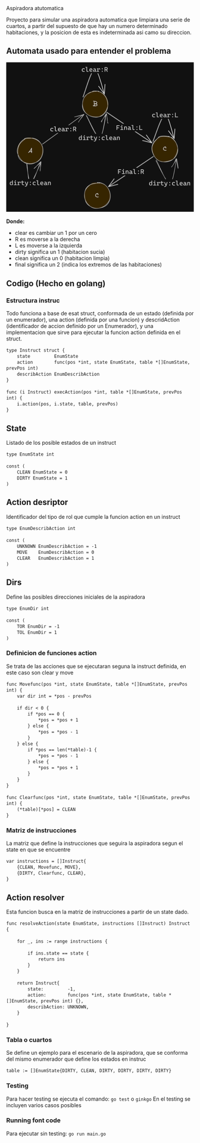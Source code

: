 <head>
  <link rel="stylesheet" type="text/css" href="style.css">
</head>

<div class="container">
  <span class="spanStyle">
  	Aspiradora atutomatica 
  </span>
</div>

Proyecto para simular una aspiradora automatica que limpiara una serie de cuartos, a partir del supuesto de que hay un numero determinado habitaciones, y la posicion de esta es indeterminada asi camo su direccion.

## Automata usado para entender el problema
<raw>
   <img src="automata.png"></img>
</raw>

**Donde:**
- clear es cambiar un 1 por un cero
- R es moverse a la derecha
- L es moverse a la izquierda
- dirty significa un 1 (habitacion sucia)
- clean significa un 0 (habitacion limpia)
- final significa un 2 (indica los extremos de las habitaciones)

## Codigo (Hecho en golang)

### Estructura instruc

Todo funciona a base de esat struct, conformada de un estado (definida por un enumerador), una action (definida por una funcion) y descridAction (identificador de accion definido por un Enumerador), y una implementacion que sirve para ejecutar la funcion action definida en el struct.  
```
type Instruct struct {
	state         EnumState
	action        func(pos *int, state EnumState, table *[]EnumState, prevPos int)
	describAction EnumDescribAction
}

func (i Instruct) execAction(pos *int, table *[]EnumState, prevPos int) {
	i.action(pos, i.state, table, prevPos)
}
```

## State
Listado de los posible estados de un instruct
```
type EnumState int

const (
	CLEAN EnumState = 0
	DIRTY EnumState = 1
)
```

## Action desriptor
Identificador del tipo de rol que cumple la funcion action en un instruct
```
type EnumDescribAction int

const (
	UNKNOWN EnumDescribAction = -1
	MOVE    EnumDescribAction = 0
	CLEAR   EnumDescribAction = 1
)
```

## Dirs
Define las posibles direcciones iniciales de la aspiradora
```
type EnumDir int

const (
	TOR EnumDir = -1
	TOL EnumDir = 1
)
```
### Definicion de funciones action
Se trata de las acciones que se ejecutaran seguna la instruct definida, en este caso son clear y move
```
func Movefunc(pos *int, state EnumState, table *[]EnumState, prevPos int) {
	var dir int = *pos - prevPos

	if dir < 0 {
		if *pos == 0 {
			*pos = *pos + 1
		} else {
			*pos = *pos - 1
		}
	} else {
		if *pos == len(*table)-1 {
			*pos = *pos - 1
		} else {
			*pos = *pos + 1
		}
	}
}

func Clearfunc(pos *int, state EnumState, table *[]EnumState, prevPos int) {
	(*table)[*pos] = CLEAN
}

```
### Matriz de instrucciones
La matriz que define la instrucciones que seguira la aspiradora segun el state en que se encuentre
```
var instructions = []Instruct{
	{CLEAN, Movefunc, MOVE},
	{DIRTY, Clearfunc, CLEAR},
}
```
## Action resolver
Esta funcion busca en la matriz de instrucciones a partir de un state dado.
```
func resolveAction(state EnumState, instructions []Instruct) Instruct {

	for _, ins := range instructions {

		if ins.state == state {
			return ins
		}
	}

	return Instruct{
		state:         -1,
		action:        func(pos *int, state EnumState, table *[]EnumState, prevPos int) {},
		describAction: UNKNOWN,
	}

}
```

### Tabla o cuartos
Se define un ejemplo para el escenario de la aspiradora, que se conforma del mismo enumerador que define los estados en instruc
```
table := []EnumState{DIRTY, CLEAN, DIRTY, DIRTY, DIRTY, DIRTY}
```

### Testing
Para hacer testing se ejecuta el comando:
`go test` o `ginkgo`
En el testing se incluyen varios casos posibles

### Running font code
Para ejecutar sin testing: `go run main.go`